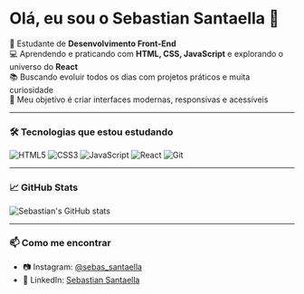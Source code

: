 # Olá, eu sou o Sebastian Santaella 👋

🎯 Estudante de **Desenvolvimento Front-End**  
💻 Aprendendo e praticando com **HTML, CSS, JavaScript** e explorando o universo do **React**  
📚 Buscando evoluir todos os dias com projetos práticos e muita curiosidade  
🚀 Meu objetivo é criar interfaces modernas, responsivas e acessíveis

---

### 🛠️ Tecnologias que estou estudando

![HTML5](https://img.shields.io/badge/HTML5-E34F26?style=flat&logo=html5&logoColor=white)
![CSS3](https://img.shields.io/badge/CSS3-1572B6?style=flat&logo=css3&logoColor=white)
![JavaScript](https://img.shields.io/badge/JavaScript-F7DF1E?style=flat&logo=javascript&logoColor=black)
![React](https://img.shields.io/badge/React-20232A?style=flat&logo=react&logoColor=61DAFB)
![Git](https://img.shields.io/badge/Git-F05032?style=flat&logo=git&logoColor=white)

---

### 📈 GitHub Stats

![Sebastian's GitHub stats](https://github-readme-stats.vercel.app/api?username=santaella27&show_icons=true&theme=radical)

---

### 📫 Como me encontrar

- 📷 Instagram: [@sebas_santaella](https://instagram.com/sebas_santaella)
- 💼 LinkedIn: [Sebastian Santaella](https://www.linkedin.com/in/sebastian-santaella/)
